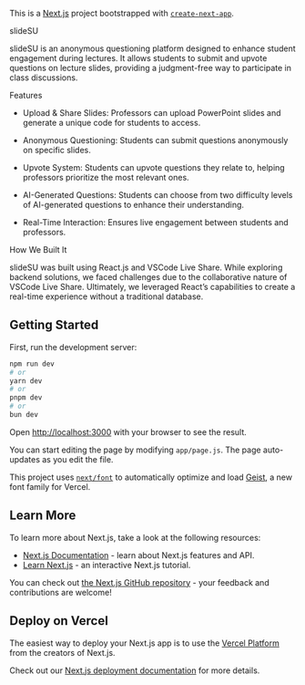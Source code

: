 This is a [Next.js](https://nextjs.org) project bootstrapped with [`create-next-app`](https://github.com/vercel/next.js/tree/canary/packages/create-next-app).

slideSU

slideSU is an anonymous questioning platform designed to enhance student engagement during lectures. It allows students to submit and upvote questions on lecture slides, providing a judgment-free way to participate in class discussions.

Features

* Upload & Share Slides: Professors can upload PowerPoint slides and generate a unique code for students to access.

* Anonymous Questioning: Students can submit questions anonymously on specific slides.

* Upvote System: Students can upvote questions they relate to, helping professors prioritize the most relevant ones.

* AI-Generated Questions: Students can choose from two difficulty levels of AI-generated questions to enhance their understanding.

* Real-Time Interaction: Ensures live engagement between students and professors.

How We Built It

slideSU was built using React.js and VSCode Live Share. While exploring backend solutions, we faced challenges due to the collaborative nature of VSCode Live Share. Ultimately, we leveraged React’s capabilities to create a real-time experience without a traditional database.

## Getting Started

First, run the development server:

```bash
npm run dev
# or
yarn dev
# or
pnpm dev
# or
bun dev
```

Open [http://localhost:3000](http://localhost:3000) with your browser to see the result.

You can start editing the page by modifying `app/page.js`. The page auto-updates as you edit the file.

This project uses [`next/font`](https://nextjs.org/docs/app/building-your-application/optimizing/fonts) to automatically optimize and load [Geist](https://vercel.com/font), a new font family for Vercel.

## Learn More

To learn more about Next.js, take a look at the following resources:

- [Next.js Documentation](https://nextjs.org/docs) - learn about Next.js features and API.
- [Learn Next.js](https://nextjs.org/learn) - an interactive Next.js tutorial.

You can check out [the Next.js GitHub repository](https://github.com/vercel/next.js) - your feedback and contributions are welcome!

## Deploy on Vercel

The easiest way to deploy your Next.js app is to use the [Vercel Platform](https://vercel.com/new?utm_medium=default-template&filter=next.js&utm_source=create-next-app&utm_campaign=create-next-app-readme) from the creators of Next.js.

Check out our [Next.js deployment documentation](https://nextjs.org/docs/app/building-your-application/deploying) for more details.

